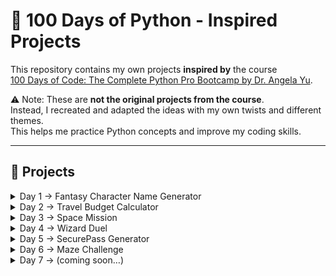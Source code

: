 # 🐍 100 Days of Python - Inspired Projects

This repository contains my own projects **inspired by** the course  
[100 Days of Code: The Complete Python Pro Bootcamp by Dr. Angela Yu](https://www.udemy.com/course/100-days-of-code/).

⚠️ Note: These are **not the original projects from the course**.  
Instead, I recreated and adapted the ideas with my own twists and different themes.  
This helps me practice Python concepts and improve my coding skills.

---

## 📌 Projects

<details>
  <summary>Day 1 → Fantasy Character Name Generator</summary>
<br>

**Description:**  
Generate magical names for fantasy creatures by combining an element/color and a creature.

**How it works:**

- User inputs a magical creature (e.g., dragon, elf, unicorn).
- User inputs an element or color (e.g., fire, ice, silver).
- Program combines them with capitalization to create a character name.

**Example output:**  
Your fantasy character name could be: Silver Dragon

---

</details>

<details>
  <summary>Day 2 → Travel Budget Calculator</summary>
<br>

**Description:**  
Calculate a daily budget for a trip while saving a percentage for extras.

**How it works:**

- User inputs total budget, number of travel days, and percentage to save.
- Program calculates daily budget:
  daily_budget = (budget * (1 - savings_percent / 100)) / days

**Example output:**  
You can spend $42.50 per day for your trip!

---

</details>

<details>
  <summary>Day 3 → Space Mission</summary>
<br>

**Description:**  
Text-based adventure where you explore a mysterious planet and try to return safely.

**How it works:**

- User makes decisions step by step (`land` or `orbit`, `explore` or `stay`, `crater` or `hill`).
- Choices affect the outcome: success or game over.

**Example output:**  
Inside the cave, you find two paths. Do you go to the ‘crater’ or the ‘hill’? crater
You discover alien technology and safely return to your ship! You Win!

---

</details>

<details>
  <summary>Day 4 → Wizard Duel</summary>
<br>

**Description:**  
An element-based duel game where you battle the computer using Fire 🔥, Water 🌊, and Earth 🌍.

**Rules:**

- Fire burns Earth → Fire wins
- Earth absorbs Water → Earth wins
- Water extinguishes Fire → Water wins

**How it works:**

- User chooses an element (0 → Fire, 1 → Water, 2 → Earth).
- Computer randomly chooses an element.
- Game determines the winner according to the rules.

**Example output:**  
You chose Fire:
[ASCII FIRE ART]

Computer chose Earth:
[ASCII EARTH ART]

You win the duel! ✨

---

</details>

<details>
  <summary>Day 5 → SecurePass Generator</summary>
<br>

**Description:**  
A simple password generator that creates secure passwords based on user preferences, including length, uppercase letters, numbers, and symbols. The program also evaluates the generated password's strength (Easy, Medium, Strong) based on the types of characters used.

**How it works:**

- User inputs the desired password length.
- User chooses whether to include uppercase letters, numbers, and symbols.
- The program builds a character set based on these choices.
- A random password is generated from the selected characters.
- Password strength is determined:
  - Only lowercase letters → Easy
  - Lowercase + one other type (uppercase, numbers, or symbols) → Medium
  - Lowercase + two or more other types → Strong
- Optionally, the user can generate a second version by shuffling the original password.

**Example output:**  
Welcome to the SecurePass Generator!

How long should your password be? 12  
Include uppercase letters? (y/n) y  
Include numbers? (y/n) y  
Include symbols? (y/n) y  

Your secure password is: Ab4$kP9!qLm2  
Password strength: Strong

Generate a second shuffled version? (y/n): y  
Shuffled version: L2$q9bAm4!Pk

---

</details>

<details>
  <summary>Day 6 → Maze Challenge</summary>
<br>

**Description:**  
A text-based maze game where the user controls a robot (🤖) step by step to reach the exit.  
The program generates a random maze with a guaranteed path to the exit and dynamically shows the path the user has taken.  

**How it works:**

- User chooses difficulty (easy, medium, hard) which sets maze size and wall density.
- Maze is generated randomly but always includes at least one path from start (🟦) to exit (🟥).
- User moves the robot manually using:
  - `w` → up
  - `s` → down
  - `a` → left
  - `d` → right
- The path the user has taken is marked in green (🟩) dynamically.
  - If the user backtracks, abandoned positions revert to empty spaces (⬜).
- The game ends when the robot reaches the exit.

**Example Gameplay:**

- You move step by step until reaching the exit, with your path updated in green.  

🟦🟩🟩⬜️⬜️⬛️
⬜️⬜️🟩⬜️⬜️⬜️
⬜️⬜️🟩⬜️⬜️⬜️
⬜️⬜️🟩🤖⬜️⬜️
⬜️⬜️️️️⬜️️️️⬜️️️️⬜️⬜️
⬜️⬜️⬜️⬜️⬜️🟥

Move (w=up, s=down, a=left, d=right): d
🟦🟩🟩⬜️⬜️⬛️
⬜️⬜️🟩⬜️⬜️⬜️
⬜️⬜️🟩⬜️⬜️⬜️
⬜️⬜️🟩🟩🤖⬜️
⬜️⬜️️️️⬜️️️️⬜️️️️⬜️⬜️
⬜️⬜️⬜️⬜️⬜️🟥

---

</details>

<details>
  <summary>Day 7 → (coming soon…)</summary>
<br>

Details coming soon! Stay tuned.

</details>